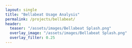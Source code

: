 ```yaml
---
layout: single
title: "Bellabeat Usage Analysis"
permalink: /projects/bellabeat/
header:
  teaser: "/assets/images/Bellabeat Splash.png"
  overlay_image: "/assets/images/Bellabeat Splash.png"
  overlay_filter: 0.25
---
```

